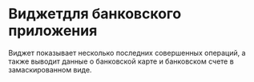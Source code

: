 # Виджетдля банковского приложения
 Виджет показывает несколько последних совершенных
 операций, а также выводит данные о банковской карте 
 и банковском счете в замаскированном виде.